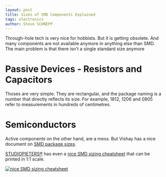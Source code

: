 ```yaml
---
layout: post
title: Sizes of SMD Components Explained 
tags: electronics
author: Steve SCHNEPP
---
```


Through-hole tech is very nice for hobbists. But it is getting obsolete. And many components are not available anymore in anything else than SMD. The main problem is that there isn't a single standard size anymore

# Passive Devices - Resistors and Capacitors

Thoses are very simple. They are rectangular, and the
package naming is a number that directly reflects its
size. For example, 1812, 1206 and 0805 refer to
measurements in hundreds of centimetres.

# Semiconductors

Active components on the other hand, are a mess. But
Vishay has a nice document on [SMD package
sizes](https://www.vishay.com/docs/80128/package-drawing-collection.pdf).

[STUDIOPIETERS®](https://www.studiopieters.nl/smd-sizes-and-packages/) has even
a [nice SMD sizing
cheatsheet](https://github.com/AchimPieters/SMD-Reference-Sheets/raw/master/SMD%20REFERENCE%20SHEET%20V3.pdf)
that can be printed in 1:1 scale.

[
 ![
  nice SMD sizing cheatsheet
 ](../../../assets/images/SMD%20Reference%20sheet%20V3-01.png)
](https://www.studiopieters.nl/smd-sizes-and-packages/)
